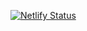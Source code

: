 [![Netlify Status](https://api.netlify.com/api/v1/badges/5a16c6d6-4aa0-468e-9fc5-06cfaf82327d/deploy-status)](https://app.netlify.com/sites/modest-ride-3185b4/deploys)
